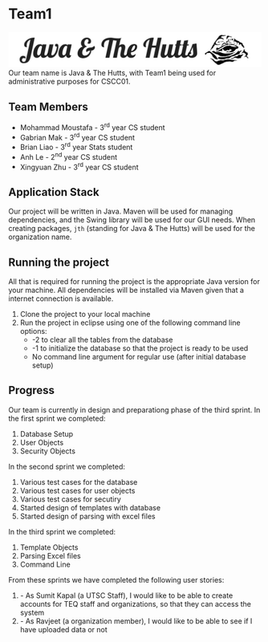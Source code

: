 # Team1
![alt text](logo.png "Team 1 Logo")
Our team name is Java & The Hutts, with Team1 being used for administrative purposes for CSCC01.

## Team Members
* Mohammad Moustafa - 3<sup>rd</sup> year CS student
* Gabrian Mak - 3<sup>rd</sup> year CS student
* Brian Liao - 3<sup>rd</sup> year Stats student
* Anh Le - 2<sup>nd</sup> year CS student
* Xingyuan Zhu - 3<sup>rd</sup> year CS student


## Application Stack
Our project will be written in Java. Maven will be used for managing dependencies, and the Swing library will be used for our GUI needs. When creating packages, `jth` (standing for Java & The Hutts) will be used for the organization name.

## Running the project
All that is required for running the project is the appropriate Java version for your machine. All dependencies will be installed via Maven given that a internet connection is available.

1. Clone the project to your local machine
2. Run the project in eclipse using one of the following command line options:
	* -2 to clear all the tables from the database
	* -1 to initialize the database so that the project is ready to be used
	* No command line argument for regular use (after initial database setup)

## Progress
Our team is currently in design and preparationg phase of the third sprint.
In the first sprint we completed:

1. Database Setup
2. User Objects
3. Security Objects

In the second sprint we completed:

1. Various test cases for the database
2. Various test cases for user objects
3. Various test cases for secutiry
4. Started design of templates with database
5. Started design of parsing with excel files

In the third sprint we completed:

1. Template Objects
2. Parsing Excel files
3. Command Line

From these sprints we have completed the following user stories:

1. <U1> - As Sumit Kapal (a UTSC Staff), I would like to be able to create accounts for TEQ staff and organizations, so that they can access the system
2. <U3> - As Ravjeet (a organization member), I would like to be able to see if I have uploaded data or not
